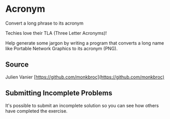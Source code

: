 # Acronym

Convert a long phrase to its acronym

Techies love their TLA (Three Letter Acronyms)!

Help generate some jargon by writing a program that converts a long name
like Portable Network Graphics to its acronym (PNG).

## Source

Julien Vanier [https://github.com/monkbroc](https://github.com/monkbroc)

## Submitting Incomplete Problems
It's possible to submit an incomplete solution so you can see how others have completed the exercise.

